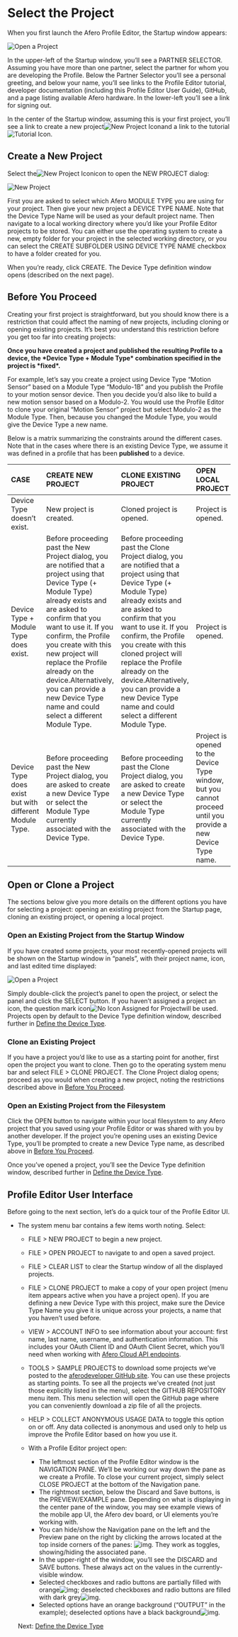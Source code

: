 # Select the Project

When you first launch the Afero Profile Editor, the Startup window appears:

![Open a Project](https://developer.afero.io/static/custom/images/APE-StartScreen-Empty.png)

In the upper-left of the Startup window, you’ll see a PARTNER SELECTOR. Assuming you have more than one partner, select the partner for whom you are developing the Profile. Below the Partner Selector you’ll see a personal greeting, and below your name, you’ll see links to the Profile Editor tutorial, developer documentation (including this Profile Editor User Guide), GitHub, and a page listing available Afero hardware. In the lower-left you’ll see a link for signing out.

In the center of the Startup window, assuming this is your first project, you’ll see a link to create a new project![New Project Icon](https://developer.afero.io/static/custom/images/NewIconLarge.png)and a link to the tutorial![Tutorial Icon](https://developer.afero.io/static/custom/images/APE-TutorialIcon.png).

## Create a New Project

Select the![New Project Icon](https://developer.afero.io/static/custom/images/NewIconLarge.png)icon to open the NEW PROJECT dialog:

![New Project](https://developer.afero.io/static/custom/images/APE-NewDeviceProfile.png)

First you are asked to select which Afero MODULE TYPE you are using for your project. Then give your new project a DEVICE TYPE NAME. Note that the Device Type Name will be used as your default project name. Then navigate to a local working directory where you’d like your Profile Editor projects to be stored. You can either use the operating system to create a new, empty folder for your project in the selected working directory, or you can select the CREATE SUBFOLDER USING DEVICE TYPE NAME checkbox to have a folder created for you.

When you’re ready, click CREATE. The Device Type definition window opens (described on the next page).

## Before You Proceed

Creating your first project is straightforward, but you should know there is a restriction that could affect the naming of new projects, including cloning or opening existing projects. It’s best you understand this restriction before you get too far into creating projects:

**Once you have created a project and published the resulting Profile to a device, the \*Device Type + Module Type\* combination specified in the project is \*fixed\*.**

For example, let’s say you create a project using Device Type “Motion Sensor” based on a Module Type “Modulo-1B” and you publish the Profile to your motion sensor device. Then you decide you’d also like to build a new motion sensor based on a Modulo-2. You would use the Profile Editor to clone your original “Motion Sensor” project but select Modulo-2 as the Module Type. Then, because you changed the Module Type, you would give the Device Type a new name.

Below is a matrix summarizing the constraints around the different cases. Note that in the cases where there is an existing Device Type, we assume it was defined in a profile that has been **published** to a device.

| CASE                                                   | CREATE NEW PROJECT                                           | CLONE EXISTING PROJECT                                       | OPEN LOCAL PROJECT                                           |
| :----------------------------------------------------- | :----------------------------------------------------------- | :----------------------------------------------------------- | :----------------------------------------------------------- |
| Device Type doesn’t exist.                             | New project is created.                                      | Cloned project is opened.                                    | Project is opened.                                           |
| Device Type + Module Type does exist.                  | Before proceeding past the New Project dialog, you are notified that a project using that Device Type (+ Module Type) already exists and are asked to confirm that you want to use it. If you confirm, the Profile you create with this new project will replace the Profile already on the device.Alternatively, you can provide a new Device Type name and could select a different Module Type. | Before proceeding past the Clone Project dialog, you are notified that a project using that Device Type (+ Module Type) already exists and are asked to confirm that you want to use it. If you confirm, the Profile you create with this cloned project will replace the Profile already on the device.Alternatively, you can provide a new Device Type name and could select a different Module Type. | Project is opened.                                           |
| Device Type does exist but with different Module Type. | Before proceeding past the New Project dialog, you are asked to create a new Device Type or select the Module Type currently associated with the Device Type. | Before proceeding past the Clone Project dialog, you are asked to create a new Device Type or select the Module Type currently associated with the Device Type. | Project is opened to the Device Type window, but you cannot proceed until you provide a new Device Type name. |

## Open or Clone a Project

The sections below give you more details on the different options you have for selecting a project: opening an existing project from the Startup page, cloning an existing project, or opening a local project.

### Open an Existing Project from the Startup Window

If you have created some projects, your most recently-opened projects will be shown on the Startup window in “panels”, with their project name, icon, and last edited time displayed:

![Open a Project](https://developer.afero.io/static/custom/images/APE-StartScreen.png)

Simply double-click the project’s panel to open the project, or select the panel and click the SELECT button. If you haven’t assigned a project an icon, the question mark icon![No Icon Assigned for Project](https://developer.afero.io/static/custom/images/grey-question-mark.png)will be used. Projects open by default to the Device Type definition window, described further in [Define the Device Type](https://developer.afero.io/DeviceType).

### Clone an Existing Project

If you have a project you’d like to use as a starting point for another, first open the project you want to clone. Then go to the operating system menu bar and select FILE > CLONE PROJECT. The Clone Project dialog opens; proceed as you would when creating a new project, noting the restrictions described above in [Before You Proceed](https://developer.afero.io/SelectProject#DOC-158).

### Open an Existing Project from the Filesystem

Click the OPEN button to navigate within your local filesystem to any Afero project that you saved using your Profile Editor or was shared with you by another developer. If the project you’re opening uses an existing Device Type, you’ll be prompted to create a new Device Type name, as described above in [Before You Proceed](https://developer.afero.io/SelectProject#DOC-158).

Once you’ve opened a project, you’ll see the Device Type definition window, described further in [Define the Device Type](https://developer.afero.io/DeviceType).

## Profile Editor User Interface

Before going to the next section, let’s do a quick tour of the Profile Editor UI.

- The system menu bar contains a few items worth noting. Select:

  - FILE > NEW PROJECT to begin a new project.

  - FILE > OPEN PROJECT to navigate to and open a saved project.

  - FILE > CLEAR LIST to clear the Startup window of all the displayed projects.

  - FILE > CLONE PROJECT to make a copy of your open project (menu item appears active when you have a project open). If you are defining a new Device Type with this project, make sure the Device Type Name you give it is unique across your projects, a name that you haven’t used before.

  - VIEW > ACCOUNT INFO to see information about your account: first name, last name, username, and authentication information. This includes your OAuth Client ID and OAuth Client Secret, which you’ll need when working with [Afero Cloud API endpoints](https://developer.afero.io/CloudAPIs).

  - TOOLS > SAMPLE PROJECTS to download some projects we’ve posted to the [aferodeveloper GitHub site](http://github.com/aferodeveloper/APE-Project-Profiles). You can use these projects as starting points. To see all the projects we’ve created (not just those explicitly listed in the menu), select the GITHUB REPOSITORY menu item. This menu selection will open the GitHub page where you can conveniently download a zip file of all the projects.

  - HELP > COLLECT ANONYMOUS USAGE DATA to toggle this option on or off. Any data collected is anonymous and used only to help us improve the Profile Editor based on how you use it.

  - With a Profile Editor project open:

    

    - The leftmost section of the Profile Editor window is the NAVIGATION PANE. We’ll be working our way down the pane as we create a Profile. To close your current project, simply select CLOSE PROJECT at the bottom of the Navigation pane.
    - The rightmost section, below the Discard and Save buttons, is the PREVIEW/EXAMPLE pane. Depending on what is displaying in the center pane of the window, you may see example views of the mobile app UI, the Afero dev board, or UI elements you’re working with.
    - You can hide/show the Navigation pane on the left and the Preview pane on the right by clicking the arrows located at the top inside corners of the panes: ![img](https://developer.afero.io/static/custom/images/APE-Hide-Show-Arrows.png). They work as toggles, showing/hiding the associated pane.
    - In the upper-right of the window, you’ll see the DISCARD and SAVE buttons. These always act on the values in the currently-visible window.
    - Selected checkboxes and radio buttons are partially filled with orange![img](https://developer.afero.io/static/custom/images/APE-CheckboxSel.png); deselected checkboxes and radio buttons are filled with dark grey![img](https://developer.afero.io/static/custom/images/APE-CheckboxDesel.png).
    - Selected options have an orange background (“OUTPUT” in the example); deselected options have a black background![img](https://developer.afero.io/static/custom/images/APE-Selection.png).

   Next: [Define the Device Type](https://developer.afero.io/DeviceType)